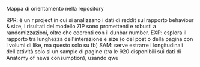 Mappa di orientamento nella repository

RPR: è un r project in cui si analizzano i dati di reddit sul rapporto behaviour & size, i risultati del modello ZIP sono promettenti e robusti a randomizzazioni, oltre che coerenti con il dunbar number.
EXP: esplora il rapporto tra lunghezza dell'interazione e size (o del post o della pagina con i volumi di like, ma questo solo su fb)
SAM: serve estrarre i longitudinali dell'attività solo si un sample di pagine (tra le 920 disponibili sui dati di Anatomy of news consumption), usando qwu
